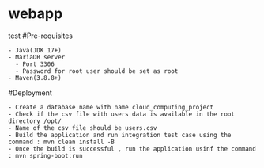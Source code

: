 # webapp
test
#Pre-requisites 

    - Java(JDK 17+)
    - MariaDB server
      - Port 3306
      - Password for root user should be set as root
    - Maven(3.8.8+)
    
  
#Deployment

    - Create a database name with name cloud_computing_project
    - Check if the csv file with users data is available in the root directory /opt/
    - Name of the csv file should be users.csv
    - Build the application and run integration test case using the command : mvn clean install -B
    - Once the build is successful , run the application usinf the command : mvn spring-boot:run
